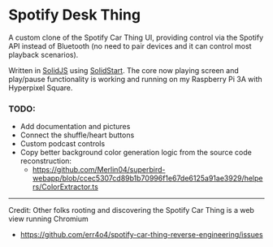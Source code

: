 

# Spotify Desk Thing

A custom clone of the Spotify Car Thing UI, providing control via the Spotify API instead of Bluetooth (no need to pair devices and it can control most playback scenarios).

Written in [SolidJS](https://www.solidjs.com) using [SolidStart](https://start.solidjs.com/getting-started/what-is-solidstart). The core now playing screen and play/pause functionality is working and running on my Raspberry Pi 3A with Hyperpixel Square.

### TODO:

- Add documentation and pictures
- Connect the shuffle/heart buttons
- Custom podcast controls
- Copy better background color generation logic from the source code reconstruction:
  - https://github.com/Merlin04/superbird-webapp/blob/ccec5307cd89b1b70996f1e67de6125a91ae3929/helpers/ColorExtractor.ts

---

Credit: Other folks rooting and discovering the Spotify Car Thing is a web view running Chromium

- https://github.com/err4o4/spotify-car-thing-reverse-engineering/issues